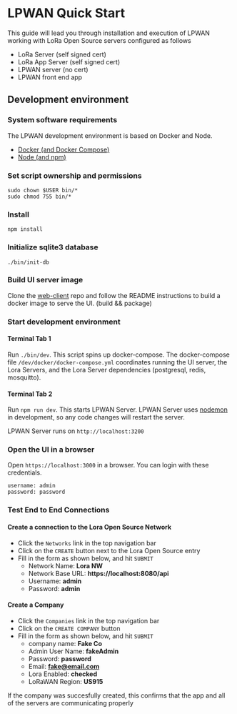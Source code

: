 # LPWAN Quick Start

This guide will lead you through installation and execution of LPWAN
working with LoRa Open Source servers configured as follows

* LoRa Server (self signed cert)
* LoRa App Server (self signed cert)
* LPWAN server (no cert)
* LPWAN front end app

## Development environment

### System software requirements

The LPWAN development environment is based on Docker and Node.

- [Docker (and Docker Compose)](https://docs.docker.com)
- [Node (and npm)](https://nodejs.org)

### Set script ownership and permissions

```
sudo chown $USER bin/*
sudo chmod 755 bin/*
```

### Install

`npm install`

### Initialize sqlite3 database

`./bin/init-db`

### Build UI server image

Clone the [web-client](https://github.com/cablelabs/lpwanserver-web-client) repo
and follow the README instructions to build a docker image to serve the UI. (build && package)

### Start development environment

#### Terminal Tab 1

Run `./bin/dev`.
This script spins up docker-compose.
The docker-compose file `/dev/docker/docker-compose.yml` coordinates running the UI
server, the Lora Servers, and the Lora Server dependencies (postgresql, redis, mosquitto).

#### Terminal Tab 2

Run `npm run dev`.
This starts LPWAN Server. LPWAN Server uses [nodemon](https://github.com/remy/nodemon)
in development, so any code changes will restart the server.

LPWAN Server runs on `http://localhost:3200`

### Open the UI in a browser

Open `https://localhost:3000` in a browser.  You can login with these credentials.

```
username: admin
password: password
```

### Test End to End Connections

#### Create a connection to the Lora Open Source Network
* Click the `Networks` link in the top navigation bar
* Click on the `CREATE` button next to the Lora Open Source entry
* Fill in the form as shown below, and hit `SUBMIT`
  - Network Name: **Lora NW**
  - Network Base URL: **https://localhost:8080/api**
  - Username: **admin**
  - Password: **admin**

#### Create a Company
* Click the `Companies` link in the top navigation bar
* Click on the `CREATE COMPANY` button
* Fill in the form as shown below, and hit `SUBMIT`
  - company name: **Fake Co**
  - Admin User Name: **fakeAdmin**
  - Password: **password**
  - Email: **fake@email.com**
  - Lora Enabled: **checked**
  - LoRaWAN Region: **US915**

If the company was succesfully created, this confirms that the app and all of the servers are communicating properly